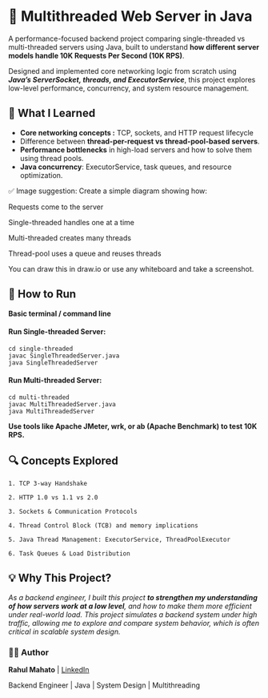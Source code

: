 # 📌 Multithreaded Web Server in Java

A performance-focused backend project comparing single-threaded vs multi-threaded servers using Java, built to understand **how different server models handle 10K Requests Per Second (10K RPS)**.

Designed and implemented core networking logic from scratch using _**Java’s ServerSocket, threads, and ExecutorService**_, this project explores low-level performance, concurrency, and system resource management.

## 🧠 What I Learned
- **Core networking concepts :** TCP, sockets, and HTTP request lifecycle
- Difference between **thread-per-request vs thread-pool-based servers**.
- **Performance bottlenecks** in high-load servers and how to solve them using thread pools.
- **Java concurrency**: ExecutorService, task queues, and resource optimization.


✅ Image suggestion:
Create a simple diagram showing how:

Requests come to the server

Single-threaded handles one at a time

Multi-threaded creates many threads

Thread-pool uses a queue and reuses threads

You can draw this in draw.io or use any whiteboard and take a screenshot.

## 🚀 How to Run

**Basic terminal / command line**

#### Run Single-threaded Server:

    cd single-threaded
    javac SingleThreadedServer.java
    java SingleThreadedServer
#### Run Multi-threaded Server:

    cd multi-threaded
    javac MultiThreadedServer.java
    java MultiThreadedServer

**Use tools like Apache JMeter, wrk, or ab (Apache Benchmark) to test 10K RPS.**

## 🔍 Concepts Explored
    1. TCP 3-way Handshake

    2. HTTP 1.0 vs 1.1 vs 2.0

    3. Sockets & Communication Protocols

    4. Thread Control Block (TCB) and memory implications

    5. Java Thread Management: ExecutorService, ThreadPoolExecutor

    6. Task Queues & Load Distribution

## 💡 Why This Project?
_As a backend engineer, I built this project **to strengthen my understanding of how servers work at a low level**, and how to make them more efficient under real-world load. This project simulates a backend system under high traffic, allowing me to explore and compare system behavior, which is often critical in scalable system design._


### 🙋‍♂️ Author
**Rahul Mahato** |
[LinkedIn](https://www.linkedin.com/in/rahul-mahato-74129b1b5/)

Backend Engineer | Java | System Design | Multithreading
